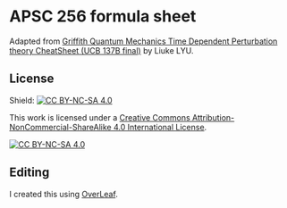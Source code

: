 # APSC 256 formula sheet

Adapted from [Griffith Quantum Mechanics Time Dependent Perturbation theory CheatSheet (UCB 137B final)](https://www.overleaf.com/articles/griffith-quantum-mechanics-time-dependent-perturbation-theory-cheatsheet-ucb-137b-final/jwynrzctvqgp) by Liuke LYU.

## License
Shield: [![CC BY-NC-SA 4.0][cc-by-nc-sa-shield]][cc-by-nc-sa]

This work is licensed under a
[Creative Commons Attribution-NonCommercial-ShareAlike 4.0 International License][cc-by-nc-sa].

[![CC BY-NC-SA 4.0][cc-by-nc-sa-image]][cc-by-nc-sa]

[cc-by-nc-sa]: http://creativecommons.org/licenses/by-nc-sa/4.0/
[cc-by-nc-sa-image]: https://licensebuttons.net/l/by-nc-sa/4.0/88x31.png
[cc-by-nc-sa-shield]: https://img.shields.io/badge/License-CC%20BY--NC--SA%204.0-lightgrey.svg

## Editing
I created this using [OverLeaf](https://www.overleaf.com).
